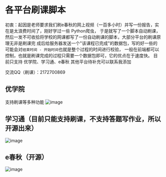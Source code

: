 # 各平台刷课脚本
初衷：起因是老师要求我们刷e春秋的网上视频（一百多小时）并写一份报告，实在是太浪费时间了，刚好学过一些 Python爬虫，
于是就写了一个脚本自动刷课，然后一发不可收拾将学校的网课都写了一份自动刷课的脚本，大部分平台的刷课原理无非是刷课完
成后给服务器发送一个"该课程已完成"的数据包，写的好一些的可能会对`结束时间 - 开始时间`也就是整个过程的时间进行校验，
一般在前端都可以控制，也就是刷课完成的过程只需要一个数据包即可，它的优点在于速度快。
目前只支持 优学院、学习通、e春秋 其他平台待补充可以联系我添加

交流QQ（刷课）：2172700869

## 优学院
支持刷课等多种功能
![image](https://github.com/user-attachments/assets/dd322179-e979-418c-9a63-4c342961e2e1)
## 学习通（目前只能支持刷课，不支持答题写作业，所以开源出来）
![image](https://github.com/user-attachments/assets/cd14fce2-fb23-40bc-b23f-abcac9f39d2d)
## e春秋（开源）
![image](https://github.com/user-attachments/assets/a5c6ae25-6883-4eaa-86b9-f62e6172c84f)
